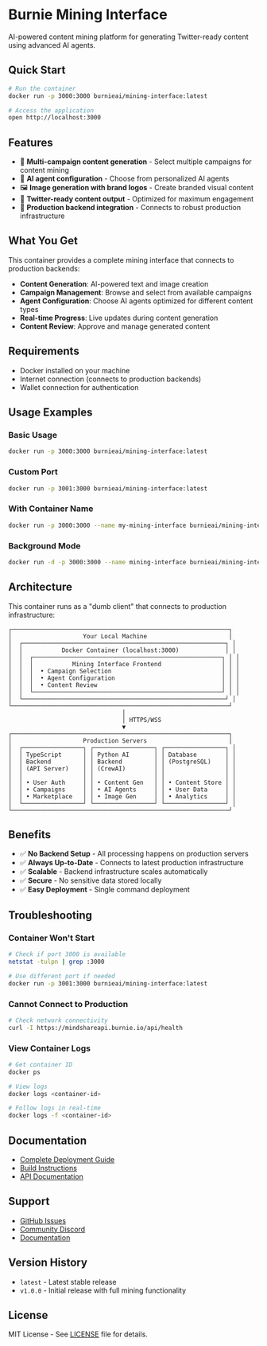 # Burnie Mining Interface

AI-powered content mining platform for generating Twitter-ready content using advanced AI agents.

## Quick Start

```bash
# Run the container
docker run -p 3000:3000 burnieai/mining-interface:latest

# Access the application
open http://localhost:3000
```

## Features

- 🎯 **Multi-campaign content generation** - Select multiple campaigns for content mining
- 🤖 **AI agent configuration** - Choose from personalized AI agents
- 🖼️ **Image generation with brand logos** - Create branded visual content
- 📱 **Twitter-ready content output** - Optimized for maximum engagement
- 🔗 **Production backend integration** - Connects to robust production infrastructure

## What You Get

This container provides a complete mining interface that connects to production backends:
- **Content Generation**: AI-powered text and image creation
- **Campaign Management**: Browse and select from available campaigns
- **Agent Configuration**: Choose AI agents optimized for different content types
- **Real-time Progress**: Live updates during content generation
- **Content Review**: Approve and manage generated content

## Requirements

- Docker installed on your machine
- Internet connection (connects to production backends)
- Wallet connection for authentication

## Usage Examples

### Basic Usage
```bash
docker run -p 3000:3000 burnieai/mining-interface:latest
```

### Custom Port
```bash
docker run -p 3001:3000 burnieai/mining-interface:latest
```

### With Container Name
```bash
docker run -p 3000:3000 --name my-mining-interface burnieai/mining-interface:latest
```

### Background Mode
```bash
docker run -d -p 3000:3000 --name mining-interface burnieai/mining-interface:latest
```

## Architecture

This container runs as a "dumb client" that connects to production infrastructure:

```
┌─────────────────────────────────────────────────────────────┐
│                    Your Local Machine                       │
│  ┌─────────────────────────────────────────────────────────┐ │
│  │           Docker Container (localhost:3000)             │ │
│  │  ┌─────────────────────────────────────────────────────┐ │ │
│  │  │           Mining Interface Frontend                 │ │ │
│  │  │  • Campaign Selection                               │ │ │
│  │  │  • Agent Configuration                              │ │ │
│  │  │  • Content Review                                   │ │ │
│  │  └─────────────────────────────────────────────────────┘ │ │
│  └─────────────────────────────────────────────────────────┘ │
└─────────────────────────────────────────────────────────────┘
                                │
                                │ HTTPS/WSS
                                ▼
┌─────────────────────────────────────────────────────────────┐
│                    Production Servers                       │
│  ┌─────────────────┐ ┌─────────────────┐ ┌─────────────────┐ │
│  │ TypeScript      │ │ Python AI       │ │ Database        │ │
│  │ Backend         │ │ Backend         │ │ (PostgreSQL)    │ │
│  │ (API Server)    │ │ (CrewAI)        │ │                 │ │
│  │                 │ │                 │ │                 │ │
│  │ • User Auth     │ │ • Content Gen   │ │ • Content Store │ │
│  │ • Campaigns     │ │ • AI Agents     │ │ • User Data     │ │
│  │ • Marketplace   │ │ • Image Gen     │ │ • Analytics     │ │
│  └─────────────────┘ └─────────────────┘ └─────────────────┘ │
└─────────────────────────────────────────────────────────────┘
```

## Benefits

- ✅ **No Backend Setup** - All processing happens on production servers
- ✅ **Always Up-to-Date** - Connects to latest production infrastructure
- ✅ **Scalable** - Backend infrastructure scales automatically
- ✅ **Secure** - No sensitive data stored locally
- ✅ **Easy Deployment** - Single command deployment

## Troubleshooting

### Container Won't Start
```bash
# Check if port 3000 is available
netstat -tulpn | grep :3000

# Use different port if needed
docker run -p 3001:3000 burnieai/mining-interface:latest
```

### Cannot Connect to Production
```bash
# Check network connectivity
curl -I https://mindshareapi.burnie.io/api/health
```

### View Container Logs
```bash
# Get container ID
docker ps

# View logs
docker logs <container-id>

# Follow logs in real-time
docker logs -f <container-id>
```

## Documentation

- [Complete Deployment Guide](https://github.com/burnie/mining-interface/blob/main/NODEOPS.md)
- [Build Instructions](https://github.com/burnie/mining-interface/blob/main/BUILD_INSTRUCTIONS.md)
- [API Documentation](https://mindshareapi.burnie.io/docs)

## Support

- [GitHub Issues](https://github.com/burnie/mining-interface/issues)
- [Community Discord](https://discord.gg/burnie)
- [Documentation](https://docs.burnie.io)

## Version History

- `latest` - Latest stable release
- `v1.0.0` - Initial release with full mining functionality

## License

MIT License - See [LICENSE](https://github.com/burnie/mining-interface/blob/main/LICENSE) file for details.
